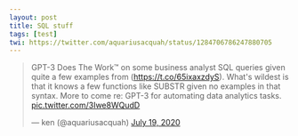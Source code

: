 ```yaml
---
layout: post
title: SQL stuff
tags: [test]
twi: https://twitter.com/aquariusacquah/status/1284706786247880705
---
```


<blockquote class="twitter-tweet"><p lang="en" dir="ltr">GPT-3 Does The Work™️ on some business analyst SQL queries given quite a few examples from (<a href="https://t.co/65ixaxzdyS">https://t.co/65ixaxzdyS</a>). What&#39;s wildest is that it knows a few functions like SUBSTR given no examples in that syntax. More to come re: GPT-3 for automating data analytics tasks. <a href="https://t.co/3Iwe8WQudD">pic.twitter.com/3Iwe8WQudD</a></p>&mdash; ken (@aquariusacquah) <a href="https://twitter.com/aquariusacquah/status/1284706786247880705?ref_src=twsrc%5Etfw">July 19, 2020</a></blockquote> <script async src="https://platform.twitter.com/widgets.js" charset="utf-8"></script>